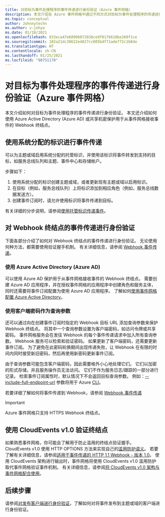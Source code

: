 ```yaml
---
title: 对目标为事件处理程序的事件传递进行身份验证（Azure 事件网格）
description: 本文介绍在 Azure 事件网格中通过不同方式对目标为事件处理程序的传递进行身份验证。
ms.topic: conceptual
author: Johnnytechn
ms.author: v-johya
ms.date: 01/18/2021
ms.openlocfilehash: 833eca47e68996072038ce9f0176618be260f1ce
ms.sourcegitcommit: 102a21dc30622e4827cc005bdf71ade772c1b8de
ms.translationtype: HT
ms.contentlocale: zh-CN
ms.lasthandoff: 01/25/2021
ms.locfileid: "98751178"
---
```

# <a name="authenticate-event-delivery-to-event-handlers-azure-event-grid"></a>对目标为事件处理程序的事件传递进行身份验证（Azure 事件网格）
本文介绍如何对目标为事件处理程序的事件传递进行身份验证。 本文还介绍如何使用 Azure Active Directory (Azure AD) 或共享机密保护用于从事件网格接收事件的 Webhook 终结点。

## <a name="use-system-assigned-identities-for-event-delivery"></a>使用系统分配的标识进行事件传递
可以为主题或域启用系统分配的托管标识，并使用该标识将事件转发到支持的目标，如服务总线队列和主题、事件中心和存储帐户。

步骤如下： 

1. 使用系统分配的标识创建主题或域，或者更新现有主题或域以启用标识。 
1. 在目标（例如，服务总线队列）上将标识添加到相应角色（例如，服务总线数据发送方）。
1. 创建事件订阅时，请允许使用标识将事件传递到目标。 

有关详细的分步说明，请参阅[使用托管标识传递事件](managed-service-identity.md)。


## <a name="authenticate-event-delivery-to-webhook-endpoints"></a>对 Webhook 终结点的事件传递进行身份验证
下面各部分介绍了如何对 Webhook 终结点的事件传递进行身份验证。 无论使用何种方法，都需要使用验证握手机制。 有关详细信息，请参阅 [Webhook 事件传递](webhook-event-delivery.md)。 


### <a name="using-azure-active-directory-azure-ad"></a>使用 Azure Active Directory (Azure AD)
可以使用 Azure AD 保护用于从事件网格接收事件的 Webhook 终结点。 需要创建 Azure AD 应用程序，并在授权事件网格的应用程序中创建角色和服务主体，同时还需要将事件订阅配置为使用 Azure AD 应用程序。 了解如何[使用事件网格配置 Azure Active Directory](secure-webhook-delivery.md)。

### <a name="using-client-secret-as-a-query-parameter"></a>使用客户端密码作为查询参数
还可以通过向在创建事件订阅时指定的 Webhook 目标 URL 添加查询参数来保护 Webhook 终结点。 将其中一个查询参数设置为客户端密码，如访问令牌或共享密码。 事件网格服务会在发往 Webhook 的每个事件传递请求中加入所有查询参数。 Webhook 服务可以检索和验证密码。 如果更新了客户端密码，还需要更新事件订阅。 为了避免在此密码轮换期间出现传递失败，让 Webhook 在有限的时间内同时接受新旧密码，然后再使用新密码更新事件订阅。 

由于查询参数可能包含客户端密码，因此需要格外小心地处理它们。 它们以加密的形式存储，并且服务操作员无法访问。 它们不作为服务日志/跟踪的一部分进行记录。 检索事件订阅属性时，默认情况下不会返回目标查询参数。 例如：[--include-full-endpoint-url](https://docs.microsoft.com/cli/azure/ext/eventgrid/eventgrid/event-subscription?view=azure-cli-latest#ext-eventgrid-az-eventgrid-event-subscription-show) 参数将用于 Azure [CLI](/cli?view=azure-cli-latest)。
<!--Correct in MC: https://docs.microsoft.com/cli/azure/ext/eventgrid/eventgrid/event-subscription?view=azure-cli-latest#ext-eventgrid-az-eventgrid-event-subscription-show-->

若要详细了解如何将事件传递到 Webhook，请参阅 [Webhook 事件传递](webhook-event-delivery.md)

> [!IMPORTANT]
Azure 事件网格只支持 HTTPS Webhook 终结点。 

## <a name="endpoint-validation-with-cloudevents-v10"></a>使用 CloudEvents v1.0 验证终结点
如果熟悉事件网格，你可能会了解用于防止滥用的终结点验证握手。 CloudEvents v1.0 使用 HTTP OPTIONS 方法来实现自己的[滥用防护语义](webhook-event-delivery.md)。 若要了解有关详细信息，请参阅[适用于事件传递的 HTTP 1.1 Webhook - 版本 1.0](https://github.com/cloudevents/spec/blob/v1.0/http-webhook.md#4-abuse-protection)。 使用 CloudEvents 架构进行输出时，事件网格将使用 CloudEvents v1.0 滥用防护取代事件网格验证事件机制。 有关详细信息，请参阅[将 CloudEvents v1.0 架构与事件网格配合使用](cloudevents-schema.md)。 


## <a name="next-steps"></a>后续步骤
请参阅[对发布客户端进行身份验证](security-authenticate-publishing-clients.md)，了解如何对将事件发布到主题或域的客户端进行身份验证。 

